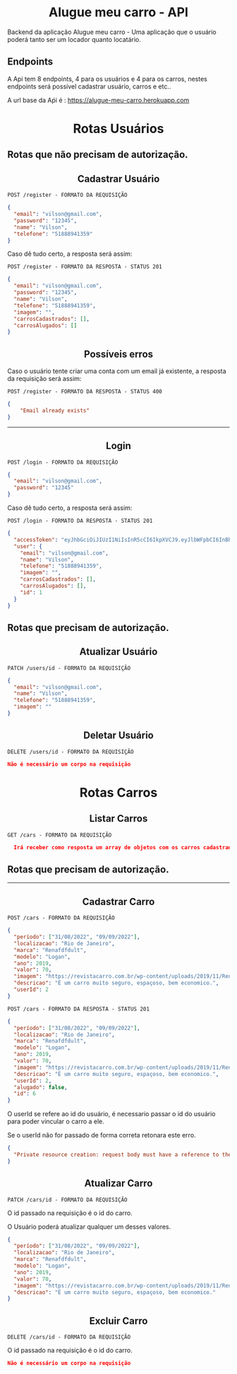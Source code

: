 <h1 align="center">
  Alugue meu carro - API
</h1>

Backend da aplicação Alugue meu carro - Uma aplicação que o usuário poderá tanto ser um locador quanto locatário.

## **Endpoints**

A Api tem 8 endpoints, 4 para os usuários e 4 para os carros, nestes endpoints será possível cadastrar usuário, carros e etc..

A url base da Aṕi é : https://alugue-meu-carro.herokuapp.com

<h1 align="center">
  Rotas Usuários
</h1>

## Rotas que não precisam de autorização.

<h2 align="center">
  Cadastrar Usuário
</h2>

`POST /register - FORMATO DA REQUISIÇÃO`

```json
{
  "email": "vilson@gmail.com",
  "password": "12345",
  "name": "Vilson",
  "telefone": "51888941359"
}
```

Caso dê tudo certo, a resposta será assim:

`POST /register - FORMATO DA RESPOSTA - STATUS 201`

```json
{
  "email": "vilson@gmail.com",
  "password": "12345",
  "name": "Vilson",
  "telefone": "51888941359",
  "imagem": "",
  "carrosCadastrados": [],
  "carrosAlugados": []
}
```

<h2 align ='center'> Possíveis erros </h2>
Caso o usuário tente criar uma conta com um email já existente, a resposta da requisição será assim:

`POST /register - FORMATO DA RESPOSTA - STATUS 400`

```json
{
    "Email already exists"
}
```

<hr>

<h2 align = "center"> Login </h2>

`POST /login - FORMATO DA REQUISIÇÃO`

```json
{
  "email": "vilson@gmail.com",
  "password": "12345"
}
```

Caso dê tudo certo, a resposta será assim:

`POST /login - FORMATO DA RESPOSTA - STATUS 201`

```json
{
  "accessToken": "eyJhbGciOiJIUzI1NiIsInR5cCI6IkpXVCJ9.eyJlbWFpbCI6InBhdWxvQGdtYWlsLmNvbSIsImlhdCI6MTY2MTk4MzE4MiwiZXhwIjoxNjYxOTg2NzgyLCJzdWIiOiIxIn0.A7baMOUZMDpzQbvHDq7ix3bUbNfOBCqIiXFa0LcOZzA",
  "user": {
    "email": "vilson@gmail.com",
    "name": "Vilson",
    "telefone": "51888941359",
    "imagem": "",
    "carrosCadastrados": [],
    "carrosAlugados": [],
    "id": 1
  }
}
```

## Rotas que precisam de autorização.


<h2 align = "center"> Atualizar Usuário </h2>

`PATCH /users/id - FORMATO DA REQUISIÇÃO`

```json
{
  "email": "vilson@gmail.com",
  "name": "Vilson",
  "telefone": "51888941359",
  "imagem": ""
}
```

<h2 align = "center"> Deletar Usuário </h2>

`DELETE /users/id - FORMATO DA REQUISIÇÃO`

```json
Não é necessário um corpo na requisição
```

<h1 align="center">
  Rotas Carros
</h1>

<h2 align = "center"> Listar Carros </h2>

`GET /cars - FORMATO DA REQUISIÇÃO`

```json
  Irá receber como resposta um array de objetos com os carros cadastrados.
```

## Rotas que precisam de autorização.

<hr>

<h2 align = "center"> Cadastrar Carro </h2>

`POST /cars - FORMATO DA REQUISIÇÃO`

```json
{
  "período": ["31/08/2022", "09/09/2022"],
  "localizacao": "Rio de Janeiro",
  "marca": "Renafdfdult",
  "modelo": "Logan",
  "ano": 2019,
  "valor": 70,
  "imagem": "https://revistacarro.com.br/wp-content/uploads/2019/11/Renault-Logan-Iconic-CVT-1.jpg",
  "descricao": "É um carro muito seguro, espaçoso, bem economico.",
  "userId": 2
}
```

`POST /cars - FORMATO DA RESPOSTA - STATUS 201`

```json
{
  "período": ["31/08/2022", "09/09/2022"],
  "localizacao": "Rio de Janeiro",
  "marca": "Renafdfdult",
  "modelo": "Logan",
  "ano": 2019,
  "valor": 70,
  "imagem": "https://revistacarro.com.br/wp-content/uploads/2019/11/Renault-Logan-Iconic-CVT-1.jpg",
  "descricao": "É um carro muito seguro, espaçoso, bem economico.",
  "userId": 2,
  "alugado": false,
  "id": 6
}
```

O userId se refere ao id do usuário, é necessario passar o id do usuário para poder vincular o carro a ele.

Se o userId não for passado de forma correta retonara este erro.

```json
{
  "Private resource creation: request body must have a reference to the owner id"
}
```

<h2 align = "center"> Atualizar Carro </h2>

`PATCH /cars/id - FORMATO DA REQUISIÇÃO`

O id passado na requisição é o id do carro.

O Usuário poderá atualizar qualquer um desses valores.

```json
{
  "período": ["31/08/2022", "09/09/2022"],
  "localizacao": "Rio de Janeiro",
  "marca": "Renafdfdult",
  "modelo": "Logan",
  "ano": 2019,
  "valor": 70,
  "imagem": "https://revistacarro.com.br/wp-content/uploads/2019/11/Renault-Logan-Iconic-CVT-1.jpg",
  "descricao": "É um carro muito seguro, espaçoso, bem economico."
}
```

<h2 align = "center"> Excluir Carro </h2>

`DELETE /cars/id - FORMATO DA REQUISIÇÃO`

O id passado na requisição é o id do carro.

```json
Não é necessário um corpo na requisição
```
